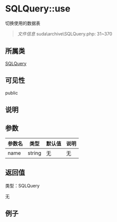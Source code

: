 # SQLQuery::use

切换使用的数据表


> *文件信息* suda\archive\SQLQuery.php: 31~370

## 所属类 

[SQLQuery](../SQLQuery.md)

## 可见性

 public 

## 说明




## 参数


| 参数名 | 类型 | 默认值 | 说明 |
|--------|-----|-------|-------|
| name |  string | 无 | 无 |



## 返回值

类型：SQLQuery

无



## 例子

